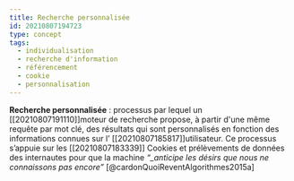 ```yaml
---
title: Recherche personnalisée
id: 20210807194723
type: concept
tags:
  - individualisation
  - recherche d'information
  - référencement
  - cookie
  - personnalisation
---
```

         

**Recherche personnalisée** : processus par lequel un [[20210807191110]]moteur de recherche  propose, à partir d'une même requête par mot clé, des résultats qui sont personnalisés en fonction des informations connues sur l’ [[20210807185817]]utilisateur. Ce processus s’appuie sur les [[20210807183339]] Cookies et prélèvements de données des internautes pour que la machine *“_anticipe les désirs que nous ne connaissons pas encore”*  [@cardonQuoiReventAlgorithmes2015a]

